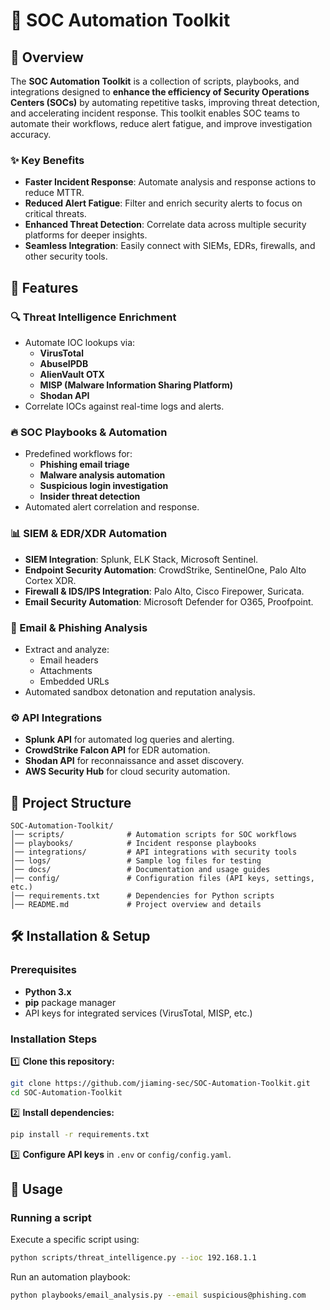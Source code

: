 # 📌 SOC Automation Toolkit

## 🚀 Overview
The **SOC Automation Toolkit** is a collection of scripts, playbooks, and integrations designed to **enhance the efficiency of Security Operations Centers (SOCs)** by automating repetitive tasks, improving threat detection, and accelerating incident response. This toolkit enables SOC teams to automate their workflows, reduce alert fatigue, and improve investigation accuracy.

### ✨ Key Benefits
- **Faster Incident Response**: Automate analysis and response actions to reduce MTTR.
- **Reduced Alert Fatigue**: Filter and enrich security alerts to focus on critical threats.
- **Enhanced Threat Detection**: Correlate data across multiple security platforms for deeper insights.
- **Seamless Integration**: Easily connect with SIEMs, EDRs, firewalls, and other security tools.

## 🎯 Features
### 🔍 Threat Intelligence Enrichment
- Automate IOC lookups via:
  - **VirusTotal**
  - **AbuseIPDB**
  - **AlienVault OTX**
  - **MISP (Malware Information Sharing Platform)**
  - **Shodan API**
- Correlate IOCs against real-time logs and alerts.

### 🔥 SOC Playbooks & Automation
- Predefined workflows for:
  - **Phishing email triage**
  - **Malware analysis automation**
  - **Suspicious login investigation**
  - **Insider threat detection**
- Automated alert correlation and response.

### 📊 SIEM & EDR/XDR Automation
- **SIEM Integration**: Splunk, ELK Stack, Microsoft Sentinel.
- **Endpoint Security Automation**: CrowdStrike, SentinelOne, Palo Alto Cortex XDR.
- **Firewall & IDS/IPS Integration**: Palo Alto, Cisco Firepower, Suricata.
- **Email Security Automation**: Microsoft Defender for O365, Proofpoint.

### 📩 Email & Phishing Analysis
- Extract and analyze:
  - Email headers
  - Attachments
  - Embedded URLs
- Automated sandbox detonation and reputation analysis.

### ⚙️ API Integrations
- **Splunk API** for automated log queries and alerting.
- **CrowdStrike Falcon API** for EDR automation.
- **Shodan API** for reconnaissance and asset discovery.
- **AWS Security Hub** for cloud security automation.

## 📁 Project Structure
```plaintext
SOC-Automation-Toolkit/
│── scripts/              # Automation scripts for SOC workflows
│── playbooks/            # Incident response playbooks
│── integrations/         # API integrations with security tools
│── logs/                 # Sample log files for testing
│── docs/                 # Documentation and usage guides
│── config/               # Configuration files (API keys, settings, etc.)
│── requirements.txt      # Dependencies for Python scripts
│── README.md             # Project overview and details
```
## 🛠️ Installation & Setup
### Prerequisites
- **Python 3.x**
- **pip** package manager
- API keys for integrated services (VirusTotal, MISP, etc.)

### Installation Steps
1️⃣ **Clone this repository:**  
```bash
git clone https://github.com/jiaming-sec/SOC-Automation-Toolkit.git
cd SOC-Automation-Toolkit
```
2️⃣ **Install dependencies:**  
```bash
pip install -r requirements.txt
```
3️⃣ **Configure API keys** in `.env` or `config/config.yaml`.

## 🚀 Usage
### Running a script
Execute a specific script using:
```bash
python scripts/threat_intelligence.py --ioc 192.168.1.1
```
Run an automation playbook:
```bash
python playbooks/email_analysis.py --email suspicious@phishing.com
```
